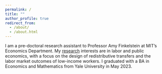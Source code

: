 ```yaml
---
permalink: /
title: ""
author_profile: true
redirect_from: 
  - /about/
  - /about.html
---
```


I am a pre-doctoral research assistant to Professor Amy Finkelstein at MIT’s Economics Department. My [research](https://rosakleinman.github.io/research/) interests are in labor and public economics, with a focus on the design of redistributive transfers and the labor market outcomes of low-income workers. I graduated with a BA in Economics and Mathematics from Yale University in May 2023.



